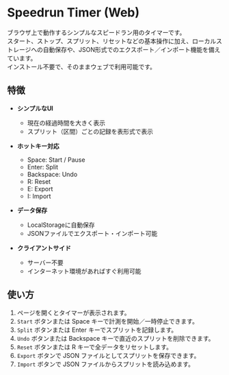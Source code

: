 # Speedrun Timer (Web)

ブラウザ上で動作するシンプルなスピードラン用のタイマーです。  
スタート、ストップ、スプリット、リセットなどの基本操作に加え、ローカルストレージへの自動保存や、JSON形式でのエクスポート／インポート機能を備えています。  
インストール不要で、そのままウェブで利用可能です。

## 特徴

- **シンプルなUI**
  - 現在の経過時間を大きく表示
  - スプリット（区間）ごとの記録を表形式で表示

- **ホットキー対応**
  - Space: Start / Pause
  - Enter: Split
  - Backspace: Undo
  - R: Reset
  - E: Export
  - I: Import

- **データ保存**
  - LocalStorageに自動保存
  - JSONファイルでエクスポート・インポート可能

- **クライアントサイド**
  - サーバー不要
  - インターネット環境があればすぐ利用可能

## 使い方

1. ページを開くとタイマーが表示されます。
2. `Start` ボタンまたは Space キーで計測を開始／一時停止できます。
3. `Split` ボタンまたは Enter キーでスプリットを記録します。
4. `Undo` ボタンまたは Backspace キーで直近のスプリットを削除できます。
5. `Reset` ボタンまたは R キーで全データをリセットします。
6. `Export` ボタンで JSON ファイルとしてスプリットを保存できます。
7. `Import` ボタンで JSON ファイルからスプリットを読み込めます。
